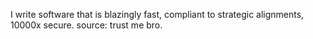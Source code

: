 I write software that is blazingly fast, compliant to strategic alignments, 10000x secure.
source: trust me bro.
